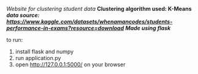 *Website for clustering student data*
**Clustering algorithm used: K-Means**
***data source: https://www.kaggle.com/datasets/whenamancodes/students-performance-in-exams?resource=download***
***Made using flask***

to run:
1. install flask and numpy
2. run application.py
3. open http://127.0.0.1:5000/ on your browser
